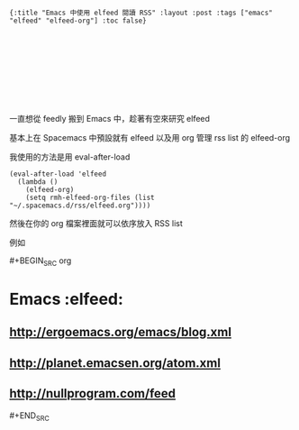     {:title "Emacs 中使用 elfeed 閱讀 RSS" :layout :post :tags ["emacs" "elfeed" "elfeed-org"] :toc false}


# 　


## 　

一直想從 feedly 搬到 Emacs 中，趁著有空來研究 elfeed

基本上在 Spacemacs 中預設就有 elfeed 以及用 org 管理 rss list 的 elfeed-org

我使用的方法是用 eval-after-load

    (eval-after-load 'elfeed
      (lambda ()
        (elfeed-org)
        (setq rmh-elfeed-org-files (list "~/.spacemacs.d/rss/elfeed.org"))))

然後在你的 org 檔案裡面就可以依序放入 RSS list

例如

\#+BEGIN<sub>SRC</sub> org


# Emacs     :elfeed:


## <http://ergoemacs.org/emacs/blog.xml>


## <http://planet.emacsen.org/atom.xml>


## <http://nullprogram.com/feed>

\#+END<sub>SRC</sub>
